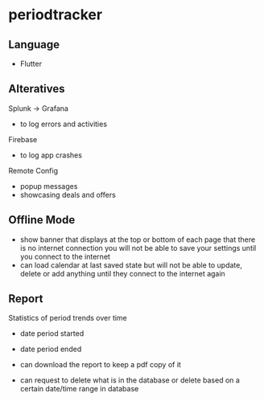 # periodtracker

## Language
- Flutter

## Alteratives
Splunk -> Grafana
- to log errors and activities

Firebase
- to log app crashes

Remote Config
- popup messages
- showcasing deals and offers

## Offline Mode
- show banner that displays at the top or bottom of each page that there is no internet connection you will not be able to save your settings until you connect to the internet
- can load calendar at last saved state but will not be able to update, delete or add anything until they connect to the internet again

## Report
Statistics of period trends over time
- date period started
- date period ended 

- can download the report to keep a pdf copy of it
- can request to delete what is in the database or delete based on a certain date/time range in database
